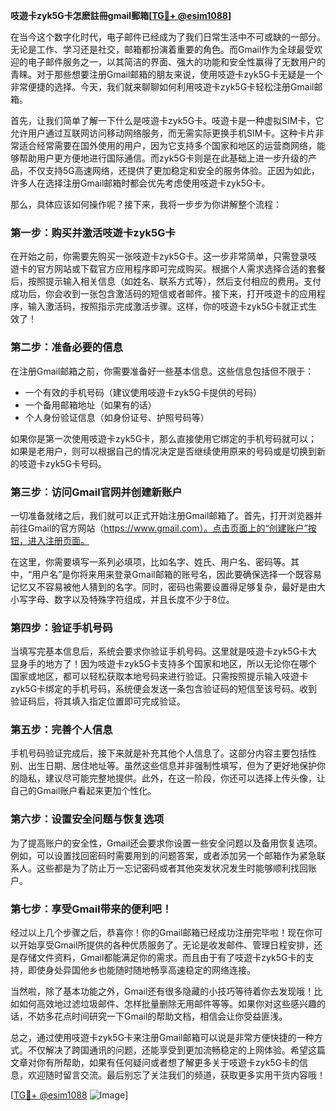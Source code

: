 **吱遊卡zyk5G卡怎麽註冊gmail郵箱[[TG💪+ @esim1088](https://t.me/s/esim1088)]**

在当今这个数字化时代，电子邮件已经成为了我们日常生活中不可或缺的一部分。无论是工作、学习还是社交，邮箱都扮演着重要的角色。而Gmail作为全球最受欢迎的电子邮件服务之一，以其简洁的界面、强大的功能和安全性赢得了无数用户的青睐。对于那些想要注册Gmail邮箱的朋友来说，使用吱遊卡zyk5G卡无疑是一个非常便捷的选择。今天，我们就来聊聊如何利用吱遊卡zyk5G卡轻松注册Gmail邮箱。

首先，让我们简单了解一下什么是吱遊卡zyk5G卡。吱遊卡是一种虚拟SIM卡，它允许用户通过互联网访问移动网络服务，而无需实际更换手机SIM卡。这种卡片非常适合经常需要在国外使用的用户，因为它支持多个国家和地区的运营商网络，能够帮助用户更方便地进行国际通信。而zyk5G卡则是在此基础上进一步升级的产品，不仅支持5G高速网络，还提供了更加稳定和安全的服务体验。正因为如此，许多人在选择注册Gmail邮箱时都会优先考虑使用吱遊卡zyk5G卡。

那么，具体应该如何操作呢？接下来，我将一步步为你讲解整个流程：

### 第一步：购买并激活吱遊卡zyk5G卡

在开始之前，你需要先购买一张吱遊卡zyk5G卡。这一步非常简单，只需登录吱遊卡的官方网站或下载官方应用程序即可完成购买。根据个人需求选择合适的套餐后，按照提示输入相关信息（如姓名、联系方式等），然后支付相应的费用。支付成功后，你会收到一张包含激活码的短信或者邮件。接下来，打开吱遊卡的应用程序，输入激活码，按照指示完成激活步骤。这样，你的吱遊卡zyk5G卡就正式生效了！

### 第二步：准备必要的信息

在注册Gmail邮箱之前，你需要准备好一些基本信息。这些信息包括但不限于：
- 一个有效的手机号码（建议使用吱遊卡zyk5G卡提供的号码）
- 一个备用邮箱地址（如果有的话）
- 个人身份验证信息（如身份证号、护照号码等）

如果你是第一次使用吱遊卡zyk5G卡，那么直接使用它绑定的手机号码就可以；如果是老用户，则可以根据自己的情况决定是否继续使用原来的号码或是切换到新的吱遊卡zyk5G卡号码。

### 第三步：访问Gmail官网并创建新账户

一切准备就绪之后，我们就可以正式开始注册Gmail邮箱了。首先，打开浏览器并前往Gmail的官方网站（https://www.gmail.com）。点击页面上的“创建账户”按钮，进入注册页面。

在这里，你需要填写一系列必填项，比如名字、姓氏、用户名、密码等。其中，“用户名”是你将来用来登录Gmail邮箱的账号名，因此要确保选择一个既容易记忆又不容易被他人猜到的名字。同时，密码也需要设置得足够复杂，最好是由大小写字母、数字以及特殊字符组成，并且长度不少于8位。

### 第四步：验证手机号码

当填写完基本信息后，系统会要求你验证手机号码。这里就是吱遊卡zyk5G卡大显身手的地方了！因为吱遊卡zyk5G卡支持多个国家和地区，所以无论你在哪个国家或地区，都可以轻松获取本地号码来进行验证。只需按照提示输入吱遊卡zyk5G卡绑定的手机号码，系统便会发送一条包含验证码的短信至该号码。收到验证码后，将其填入指定位置即可完成验证。

### 第五步：完善个人信息

手机号码验证完成后，接下来就是补充其他个人信息了。这部分内容主要包括性别、出生日期、居住地址等。虽然这些信息并非强制性填写，但为了更好地保护你的隐私，建议尽可能完整地提供。此外，在这一阶段，你还可以选择上传头像，让自己的Gmail账户看起来更加个性化。

### 第六步：设置安全问题与恢复选项

为了提高账户的安全性，Gmail还会要求你设置一些安全问题以及备用恢复选项。例如，可以设置找回密码时需要用到的问题答案，或者添加另一个邮箱作为紧急联系人。这些都是为了防止万一忘记密码或者其他突发状况发生时能够顺利找回账户。

### 第七步：享受Gmail带来的便利吧！

经过以上几个步骤之后，恭喜你！你的Gmail邮箱已经成功注册完毕啦！现在你可以开始享受Gmail所提供的各种优质服务了。无论是收发邮件、管理日程安排，还是存储文件资料，Gmail都能满足你的需求。而且由于有了吱遊卡zyk5G卡的支持，即使身处异国他乡也能随时随地畅享高速稳定的网络连接。

当然啦，除了基本功能之外，Gmail还有很多隐藏的小技巧等待着你去发现哦！比如如何高效地过滤垃圾邮件、怎样批量删除无用邮件等等。如果你对这些感兴趣的话，不妨多花点时间研究一下Gmail的帮助文档，相信会让你受益匪浅。

总之，通过使用吱遊卡zyk5G卡来注册Gmail邮箱可以说是非常方便快捷的一种方式。不仅解决了跨国通讯的问题，还能享受到更加流畅稳定的上网体验。希望这篇文章对你有所帮助，如果有任何疑问或者想了解更多关于吱遊卡zyk5G卡的信息，欢迎随时留言交流。最后别忘了关注我们的频道，获取更多实用干货内容哦！

[[TG💪+ @esim1088](https://t.me/s/esim1088) ![Image](https://i.postimg.cc/4NQfJmqS/Snipaste-2025-05-13-00-14-12.png)]
